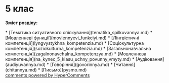 <div id="hypercomments_widget" class="js-hypercomments-widget invisible"></div>

# 5 клас

<p><b>Зміст розділу:</b></p>
   * [Тематика ситуативного спілкування](tematika_spilkuvannya.md)
   * [Мовленнєві функції](movlennyevi_funkciyi.md)
   * [Лінгвістичні компетенції](lyngvystykhna_kompetenzia.md)
   * [Соціокультурна компетенція](soziokulturna_kompetenzia.md)
   * [Загальнонавчальна компетенція](zagalnonavchalna_kompetenzya.md)
   * [Мовленнєва компетенція](na_kynec_5_klasu_uchny_povunny_vmyty.md)
       * [Аудіювання](audiyuvannya.md)
       * [Говоріння](govorinnya.md)
       * [Читання](chitannya.md)
       * [Письмо](pysmo.md)


<div class="js-hypercomments-container">
    <a href="http://hypercomments.com" class="hc-link" title="comments widget">comments powered by HyperComments</a>
</div>